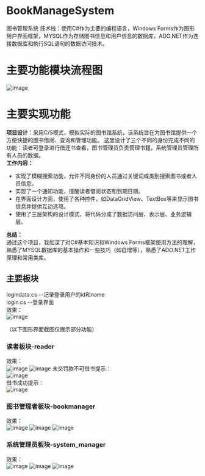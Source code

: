 # BookManageSystem
图书管理系统
技术栈：使用C#作为主要的编程语言，Windows Forms作为图形用户界面框架，MYSQL作为存储图书信息和用户信息的数据库，ADO.NET作为连接数据库和执行SQL语句的数据访问技术。
# 主要功能模块流程图
![image](https://github.com/llli-1/BookManageSystem/assets/102156169/94123781-1e80-46e8-b10a-070a9af278d8)
# 主要实现功能
**项目设计**：采用C/S模式，模拟实际的图书馆系统，该系统旨在为图书馆提供一个方便快捷的图书借阅、查询和管理功能。 
这里设计了三个不同的身份完成不同的功能：读者可登录进行借还书查看，图书管理员负责管理书籍，系统管理员管理所有人员的数据。  
**工作内容：**  
- 实现了模糊搜索功能，允许不同身份的人员通过关键词或类别搜索图书或者人员信息。
- 实现了一个通知功能，提醒读者借阅状态和到期日期。
- 在界面设计方面，使用了各种控件，如DataGridView、TextBox等来显示图书信息并提供互动选项。
- 使用了三层架构的设计模式，将代码分成了数据访问层、表示层、业务逻辑层。

**总结：**  
通过这个项目，我加深了对C#基本知识和Windows Forms框架使用方法的理解，熟悉了MYSQL数据库的基本操作和一些技巧（如自增等），熟悉了ADO.NET工作原理和常用类库。  
  
## 主要板块
logindata.cs --记录登录用户的id和name  
login.cs --登录界面  
效果：  
![image](https://github.com/llli-1/BookManageSystem/assets/102156169/3f6b747e-494f-49ed-8d2d-6204be00a002)

（以下图形界面截图仅展示部分功能）
### 读者板块-reader
效果：  
![image](https://github.com/llli-1/BookManageSystem/assets/102156169/ffb467af-7cd8-4265-b70e-a30e0a3ca922)
![image](https://github.com/llli-1/BookManageSystem/assets/102156169/70613c58-168c-4ae9-b7ab-1216ea0528ed)
未交罚款不可借书提示：  
![image](https://github.com/llli-1/BookManageSystem/assets/102156169/4cac39ca-212f-4756-96d5-c0aaba42d62f)  
借书成功提示：  
![image](https://github.com/llli-1/BookManageSystem/assets/102156169/57062706-9ae4-4002-be5d-395de64477bc)


### 图书管理者板块-bookmanager
效果：  
![image](https://github.com/llli-1/BookManageSystem/assets/102156169/c07515fe-ca26-4579-8f99-820b53a40857)
![image](https://github.com/llli-1/BookManageSystem/assets/102156169/e1f0854a-3ea6-46ac-91af-fc884bfef980)
![image](https://github.com/llli-1/BookManageSystem/assets/102156169/8ccc3f29-6483-458c-8aca-1e03c5c68f27)


### 系统管理员板块-system_manager
效果：  
![image](https://github.com/llli-1/BookManageSystem/assets/102156169/365cc01e-7e9f-4c40-b12e-61f9f4d53399)
![image](https://github.com/llli-1/BookManageSystem/assets/102156169/5117b89a-4152-4341-bca8-c5940a1792b5)
![image](https://github.com/llli-1/BookManageSystem/assets/102156169/db47be16-81e5-44b5-8c32-099ff45898a4)

  
